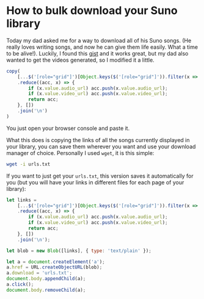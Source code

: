 # How to bulk download your Suno library

Today my dad asked me for a way to download all of his Suno songs. (He really loves writing songs, and now he can give them life easily. What a time to be alive!).
Luckily, I found this [gist](https://gist.github.com/FGRibreau/420b5da7289969e5746298356a49423c) and it works great, but my dad also wanted to get the videos generated, so I modified it a little.

```javascript
copy(
    [...$('[role="grid"]')[Object.keys($('[role="grid"]')).filter(x => x.startsWith('__reactProps'))[0]].children[0].props.values[0][1].collection]
    .reduce((acc, x) => {
        if (x.value.audio_url) acc.push(x.value.audio_url);
        if (x.value.video_url) acc.push(x.value.video_url);
        return acc;
    }, [])
    .join('\n')
)
```

You just open your browser console and paste it.

What this does is copying the links of all the songs currently displayed in your library, you can save them wherever you want and use your download manager of choice.
Personally I used `wget`, it is this simple:

```bash
wget -i urls.txt
```

If you want to just get your `urls.txt`, this version saves it automatically for you (but you will have your links in different files for each page of your library):

```javascript
let links =
    [...$('[role="grid"]')[Object.keys($('[role="grid"]')).filter(x => x.startsWith('__reactProps'))[0]].children[0].props.values[0][1].collection]
    .reduce((acc, x) => {
        if (x.value.audio_url) acc.push(x.value.audio_url);
        if (x.value.video_url) acc.push(x.value.video_url);
        return acc;
    }, [])
    .join('\n');

let blob = new Blob([links], { type: 'text/plain' });

let a = document.createElement('a');
a.href = URL.createObjectURL(blob);
a.download = 'urls.txt';
document.body.appendChild(a);
a.click();
document.body.removeChild(a);
```
